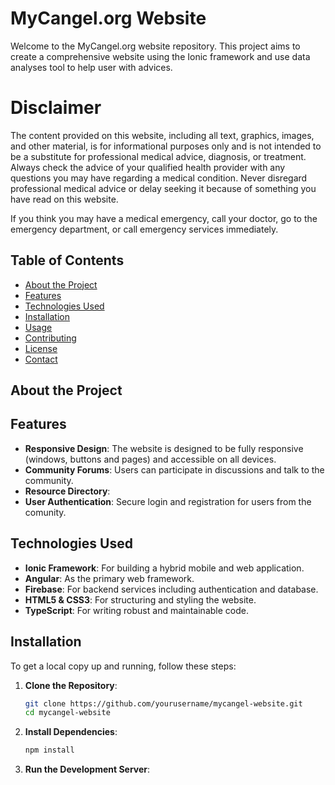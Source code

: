 # MyCangel.org Website

Welcome to the MyCangel.org website repository. This project aims to create a comprehensive website using the Ionic framework and use data analyses tool to help user with advices.

# Disclaimer
The content provided on this website, including all text, graphics, images, and other material, is for informational purposes only and is not intended to be a substitute for professional medical advice, diagnosis, or treatment. Always check the advice of your qualified health provider with any questions you may have regarding a medical condition. Never disregard professional medical advice or delay seeking it because of something you have read on this website.

If you think you may have a medical emergency, call your doctor, go to the emergency department, or call emergency services immediately. 

## Table of Contents

- [About the Project](#about-the-project)
- [Features](#features)
- [Technologies Used](#technologies-used)
- [Installation](#installation)
- [Usage](#usage)
- [Contributing](#contributing)
- [License](#license)
- [Contact](#contact)

## About the Project



## Features

- **Responsive Design**: The website is designed to be fully responsive (windows, buttons and pages) and accessible on all devices.
- **Community Forums**: Users can participate in discussions and talk to the community.
- **Resource Directory**: 
- **User Authentication**: Secure login and registration for users from the comunity.

## Technologies Used

- **Ionic Framework**: For building a hybrid mobile and web application.
- **Angular**: As the primary web framework.
- **Firebase**: For backend services including authentication and database.
- **HTML5 & CSS3**: For structuring and styling the website.
- **TypeScript**: For writing robust and maintainable code.

## Installation

To get a local copy up and running, follow these steps:

1. **Clone the Repository**:
    ```bash
    git clone https://github.com/yourusername/mycangel-website.git
    cd mycangel-website
    ```

2. **Install Dependencies**:
    ```bash
    npm install
    ```

3. **Run the Development Server**:
    ```bash

